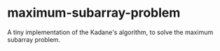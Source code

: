 # maximum-subarray-problem
A tiny implementation of the Kadane's algorithm, to solve the maximum subarray problem.
